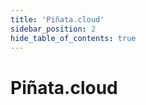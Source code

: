```yaml
---
title: 'Piñata.cloud'
sidebar_position: 2
hide_table_of_contents: true
---
```


# Piñata.cloud